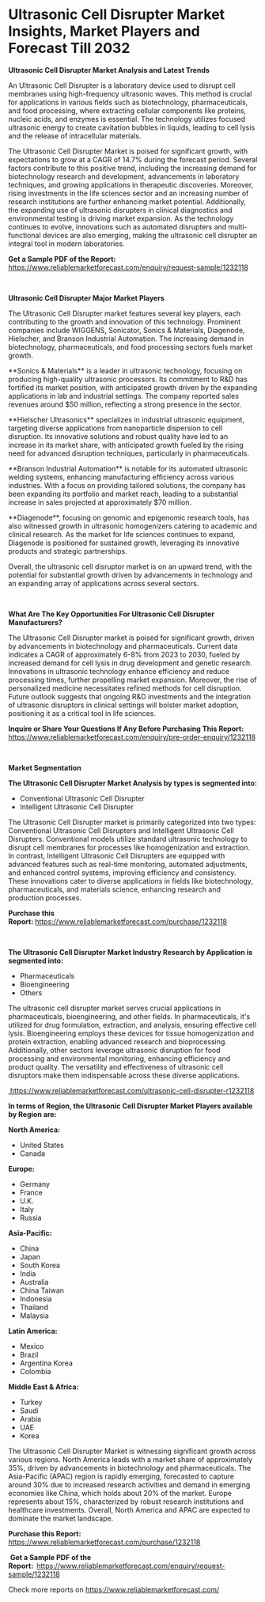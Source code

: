 <p><h1>Ultrasonic Cell Disrupter Market Insights, Market Players and Forecast Till 2032</h1></p><p><strong>Ultrasonic Cell Disrupter Market Analysis and Latest Trends</strong></p>
<p><p>An Ultrasonic Cell Disrupter is a laboratory device used to disrupt cell membranes using high-frequency ultrasonic waves. This method is crucial for applications in various fields such as biotechnology, pharmaceuticals, and food processing, where extracting cellular components like proteins, nucleic acids, and enzymes is essential. The technology utilizes focused ultrasonic energy to create cavitation bubbles in liquids, leading to cell lysis and the release of intracellular materials.</p><p>The Ultrasonic Cell Disrupter Market is poised for significant growth, with expectations to grow at a CAGR of 14.7% during the forecast period. Several factors contribute to this positive trend, including the increasing demand for biotechnology research and development, advancements in laboratory techniques, and growing applications in therapeutic discoveries. Moreover, rising investments in the life sciences sector and an increasing number of research institutions are further enhancing market potential. Additionally, the expanding use of ultrasonic disrupters in clinical diagnostics and environmental testing is driving market expansion. As the technology continues to evolve, innovations such as automated disrupters and multi-functional devices are also emerging, making the ultrasonic cell disrupter an integral tool in modern laboratories.</p></p>
<p><strong>Get a Sample PDF of the Report:&nbsp;</strong> <a href="https://www.reliablemarketforecast.com/enquiry/request-sample/1232118?utm_campaign=2289&utm_medium=2&utm_source=Github&utm_content=ia&utm_term=22022025&utm_id=ultrasonic-cell-disrupter">https://www.reliablemarketforecast.com/enquiry/request-sample/1232118</a></p>
<p>&nbsp;</p>
<p><strong>Ultrasonic Cell Disrupter Major Market Players</strong></p>
<p><p>The Ultrasonic Cell Disrupter market features several key players, each contributing to the growth and innovation of this technology. Prominent companies include WIGGENS, Sonicator, Sonics & Materials, Diagenode, Hielscher, and Branson Industrial Automation. The increasing demand in biotechnology, pharmaceuticals, and food processing sectors fuels market growth.</p><p>**Sonics & Materials** is a leader in ultrasonic technology, focusing on producing high-quality ultrasonic processors. Its commitment to R&D has fortified its market position, with anticipated growth driven by the expanding applications in lab and industrial settings. The company reported sales revenues around $50 million, reflecting a strong presence in the sector.</p><p>**Hielscher Ultrasonics** specializes in industrial ultrasonic equipment, targeting diverse applications from nanoparticle dispersion to cell disruption. Its innovative solutions and robust quality have led to an increase in its market share, with anticipated growth fueled by the rising need for advanced disruption techniques, particularly in pharmaceuticals.</p><p>**Branson Industrial Automation** is notable for its automated ultrasonic welding systems, enhancing manufacturing efficiency across various industries. With a focus on providing tailored solutions, the company has been expanding its portfolio and market reach, leading to a substantial increase in sales projected at approximately $70 million.</p><p>**Diagenode**, focusing on genomic and epigenomic research tools, has also witnessed growth in ultrasonic homogenizers catering to academic and clinical research. As the market for life sciences continues to expand, Diagenode is positioned for sustained growth, leveraging its innovative products and strategic partnerships. </p><p>Overall, the ultrasonic cell disruptor market is on an upward trend, with the potential for substantial growth driven by advancements in technology and an expanding array of applications across several sectors.</p></p>
<p>&nbsp;</p>
<p><strong>What Are The Key Opportunities For Ultrasonic Cell Disrupter Manufacturers?</strong></p>
<p><p>The Ultrasonic Cell Disrupter market is poised for significant growth, driven by advancements in biotechnology and pharmaceuticals. Current data indicates a CAGR of approximately 6-8% from 2023 to 2030, fueled by increased demand for cell lysis in drug development and genetic research. Innovations in ultrasonic technology enhance efficiency and reduce processing times, further propelling market expansion. Moreover, the rise of personalized medicine necessitates refined methods for cell disruption. Future outlook suggests that ongoing R&D investments and the integration of ultrasonic disruptors in clinical settings will bolster market adoption, positioning it as a critical tool in life sciences.</p></p>
<p><strong>Inquire or Share Your Questions If Any Before Purchasing This Report:</strong> <a href="https://www.reliablemarketforecast.com/enquiry/pre-order-enquiry/1232118?utm_campaign=2289&utm_medium=2&utm_source=Github&utm_content=ia&utm_term=22022025&utm_id=ultrasonic-cell-disrupter">https://www.reliablemarketforecast.com/enquiry/pre-order-enquiry/1232118</a></p>
<p>&nbsp;</p>
<p><strong>Market Segmentation</strong></p>
<p><strong>The Ultrasonic Cell Disrupter Market Analysis by types is segmented into:</strong></p>
<p><ul><li>Conventional Ultrasonic Cell Disrupter</li><li>Intelligent Ultrasonic Cell Disrupter</li></ul></p>
<p><p>The Ultrasonic Cell Disrupter market is primarily categorized into two types: Conventional Ultrasonic Cell Disrupters and Intelligent Ultrasonic Cell Disrupters. Conventional models utilize standard ultrasonic technology to disrupt cell membranes for processes like homogenization and extraction. In contrast, Intelligent Ultrasonic Cell Disrupters are equipped with advanced features such as real-time monitoring, automated adjustments, and enhanced control systems, improving efficiency and consistency. These innovations cater to diverse applications in fields like biotechnology, pharmaceuticals, and materials science, enhancing research and production processes.</p></p>
<p><strong>Purchase this Report:&nbsp;</strong><a href="https://www.reliablemarketforecast.com/purchase/1232118?utm_campaign=2289&utm_medium=2&utm_source=Github&utm_content=ia&utm_term=22022025&utm_id=ultrasonic-cell-disrupter">https://www.reliablemarketforecast.com/purchase/1232118</a></p>
<p>&nbsp;</p>
<p><strong>The Ultrasonic Cell Disrupter Market Industry Research by Application is segmented into:</strong></p>
<p><ul><li>Pharmaceuticals</li><li>Bioengineering</li><li>Others</li></ul></p>
<p><p>The ultrasonic cell disrupter market serves crucial applications in pharmaceuticals, bioengineering, and other fields. In pharmaceuticals, it's utilized for drug formulation, extraction, and analysis, ensuring effective cell lysis. Bioengineering employs these devices for tissue homogenization and protein extraction, enabling advanced research and bioprocessing. Additionally, other sectors leverage ultrasonic disruption for food processing and environmental monitoring, enhancing efficiency and product quality. The versatility and effectiveness of ultrasonic cell disruptors make them indispensable across these diverse applications.</p></p>
<p><a href="https://www.reliablemarketforecast.com/ultrasonic-cell-disrupter-r1232118?utm_campaign=2289&utm_medium=2&utm_source=Github&utm_content=ia&utm_term=22022025&utm_id=ultrasonic-cell-disrupter">&nbsp;https://www.reliablemarketforecast.com/ultrasonic-cell-disrupter-r1232118</a></p>
<p><strong>In terms of Region, the Ultrasonic Cell Disrupter Market Players available by Region are:</strong></p>
<p>
    <p> <strong> North America: </strong>
        <ul>
            <li>United States</li>
            <li>Canada</li>
        </ul>
        </p> 
    <p> <strong> Europe: </strong>
        <ul>
            <li>Germany</li>
            <li>France</li>
            <li>U.K.</li>
            <li>Italy</li>
            <li>Russia</li>
        </ul>
        </p> 
    <p> <strong> Asia-Pacific: </strong>
        <ul>
            <li>China</li>
            <li>Japan</li>
            <li>South Korea</li>
            <li>India</li>
            <li>Australia</li>
            <li>China Taiwan</li>
            <li>Indonesia</li>
            <li>Thailand</li>
            <li>Malaysia</li>
        </ul>
        </p> 
    <p> <strong> Latin America: </strong>
        <ul>
            <li>Mexico</li>
            <li>Brazil</li>
            <li>Argentina Korea</li>
            <li>Colombia</li>
        </ul>
        </p> 
    <p> <strong> Middle East & Africa: </strong>
        <ul>
            <li>Turkey</li>
            <li>Saudi</li>
            <li>Arabia</li>
            <li>UAE</li>
            <li>Korea</li>
        </ul>
    </p>
    </p>
<p><p>The Ultrasonic Cell Disrupter Market is witnessing significant growth across various regions. North America leads with a market share of approximately 35%, driven by advancements in biotechnology and pharmaceuticals. The Asia-Pacific (APAC) region is rapidly emerging, forecasted to capture around 30% due to increased research activities and demand in emerging economies like China, which holds about 20% of the market. Europe represents about 15%, characterized by robust research institutions and healthcare investments. Overall, North America and APAC are expected to dominate the market landscape.</p></p>
<p><strong>Purchase this Report: </strong><a href="https://www.reliablemarketforecast.com/purchase/1232118?utm_campaign=2289&utm_medium=2&utm_source=Github&utm_content=ia&utm_term=22022025&utm_id=ultrasonic-cell-disrupter">https://www.reliablemarketforecast.com/purchase/1232118</a></p>
<p>&nbsp;<strong>Get a Sample PDF of the Report:&nbsp;&nbsp;</strong><a href="https://www.reliablemarketforecast.com/enquiry/request-sample/1232118?utm_campaign=2289&utm_medium=2&utm_source=Github&utm_content=ia&utm_term=22022025&utm_id=ultrasonic-cell-disrupter">https://www.reliablemarketforecast.com/enquiry/request-sample/1232118</a></p>
<p><strong></strong></p>
<p>Check more reports on <a href="https://www.reliablemarketforecast.com/?utm_campaign=2289&utm_medium=2&utm_source=Github&utm_content=ia&utm_term=22022025&utm_id=ultrasonic-cell-disrupter">https://www.reliablemarketforecast.com/</a></p>